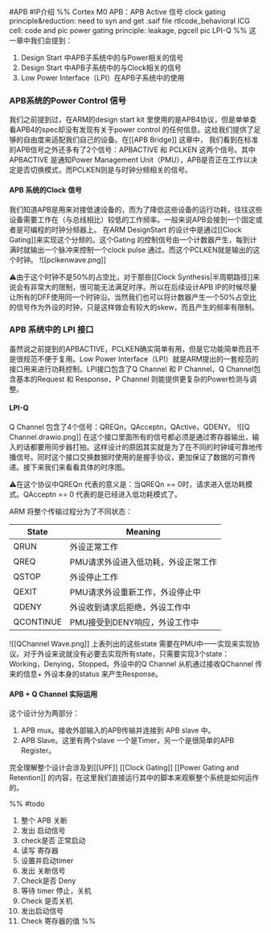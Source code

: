 #APB #IP介绍 
%%
Cortex M0 APB：APB Active 信号
clock gating
	principle&reduction: need to syn and get .saif file
	rtlcode_behavioral ICG cell: code and pic
power gating
	principle: leakage, pgcell pic
LPI-Q 
%%
这一章中我们会提到：
1.  Design Start 中APB子系统中的与Power相关的信号
2. Design Start 中APB子系统中的与Clock相关的信号
3. Low Power Interface（LPI）在APB子系统中的使用


### APB系统的Power Control 信号
我们之前提到过，在ARM的design start kit 里使用的是APB4协议，但是单单查看APB4的spec却没有发现有关于power control 的任何信息。这给我们提供了足够的自由度来适配我们自己的设备。在[[APB Bridge]] 这章中， 我们看到在标准的APB信号之外还多有了2个信号：APBACTIVE 和 PCLKEN 这两个信号。其中APBACTIVE 是通知Power Management Unit（PMU），APB是否正在工作以决定是否切换模式，而PCLKEN则是与时钟分频相关的信号。
#### APB 系统的Clock 信号
我们知道APB是用来对接低速设备的，而为了降低这些设备的运行功耗，往往这些设备需要工作在（与总线相比）较低的工作频率。一般来说APB会接到一个固定或者是可编程的时钟分频器上。 在ARM DesignStart 的设计中是通过[[Clock Gating]]来实现这个分频的。这个Gating 的控制信号由一个计数器产生，每到计满时就输出一个脉冲来控制一个clock pulse 通过。而这个PCLKEN就是输出的这个时钟。
![[pclkenwave.png]]

⚠️由于这个时钟不是50%的占空比，对于那些[[Clock Synthesis|半周期路径]]来说会有非常大的限制，很可能无法满足时序。所以在后续设计APB IP的时候尽量让所有的DFF使用同一个时钟沿。当然我们也可以将计数器产生一个50%占空比的信号作为外设的时钟，只是这样做会有较大的skew，而且产生的频率有限制。

### APB 系统中的 LPI 接口
虽然说之前提到的APBACTIVE，PCLKEN确实简单有用，但是它功能简单而且不是很规范不便于复用。Low Power Interface（LPI）就是ARM提出的一套规范的接口用来进行功耗控制。LPI接口包含了Q Channel 和 P Channel，Q Channel包含基本的Request 和 Response，P Channel 则能提供更复杂的Power检测与调整。


#### LPI-Q
Q Channel 包含了4个信号：QREQn，QAcceptn，QActive，QDENY。
![[Q Channel.drawio.png]]
在这个接口里面所有的信号都必须是通过寄存器输出，输入的话都要用同步器打拍。这样设计的原因其实就是为了在不同的时钟域可靠地传播信号。同时这个接口交换数据时使用的是握手协议，更加保证了数据的可靠传递。接下来我们来看看具体的时序图。

⚠️在这个协议中QREQn 代表的意义是：当QREQn == 0时，请求进入低功耗模式。QAcceptn == 0 代表的是已经进入低功耗模式了。

ARM 将整个传输过程分为了不同状态：

| State     | Meaning                             |
| --------- | ----------------------------------- |
| QRUN      | 外设正常工作                        |
| QREQ      | PMU请求外设进入低功耗，外设正常工作 |
| QSTOP     | 外设停止工作                        |
| QEXIT     | PMU请求外设重新工作，外设停止中     |
| QDENY     | 外设收到请求后拒绝，外设工作中      |
| QCONTINUE | PMU接受到DENY响应，外设工作中       |

![[QChannel Wave.png]]
上表列出的这些state 需要在PMU中一一实现来实现协议。对于外设来说就没有必要去实现所有state，只需要实现3个state：Working，Denying，Stopped。外设中的Q Channel 从机通过接收QChannel 传来的信息+ 外设本身的status 来产生Response。

#### APB + Q Channel 实际运用
这个设计分为两部分：
1.  APB mux。接收外部输入的APB传输并连接到 APB slave 中。
2. APB Slave。这里有两个slave 一个是Timer，另一个是很简单的APB Register。

完全理解整个设计会涉及到[[UPF]] [[Clock Gating]] [[Power Gating and Retention]] 的内容，在这里我们直接运行其中的脚本来观察整个系统是如何运作的。

%%
#todo 
1. 整个 APB 关断
2. 发出 启动信号
3. check是否 正常启动
4. 读写 寄存器
5. 设置并启动timer
6. 发出 关断信号
7. Check是否 Deny
8. 等待 timer 停止，关机
9. Check 是否关机
10. 发出启动信号
11. Check 寄存器的值
%%